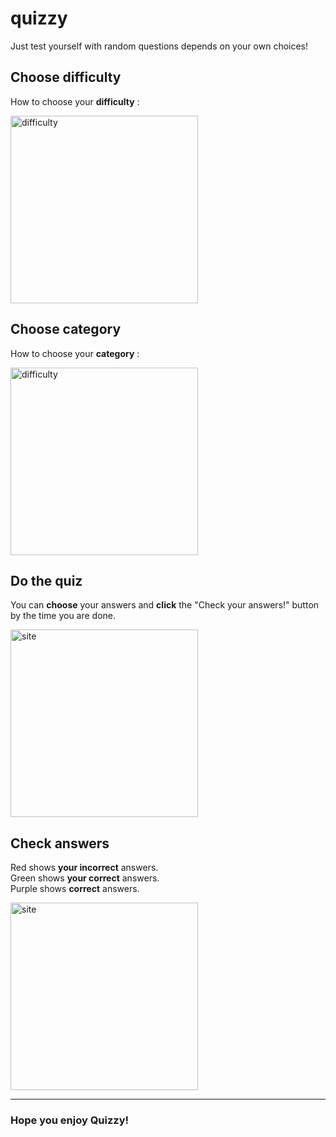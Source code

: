 # quizzy

Just test yourself with random questions depends on your own choices!

## Choose difficulty

How to choose your **difficulty** :

<img src="https://i.ibb.co/NVvqxzq/difficulty.png" alt="difficulty" border="0" width="300px" />

## Choose category

How to choose your **category**  :

<img src="https://i.ibb.co/dGhnWCG/category.png" alt="difficulty" border="0" width="300px" />

## Do the quiz

You can **choose** your answers and **click** the "Check your answers!" button by the time you are done.

<img src="https://i.ibb.co/j30jMS2/site.gif" alt="site" border="0" width="300px">

## Check answers

Red shows **your incorrect** answers.<br/>
Green shows **your correct** answers.<br/>
Purple shows **correct** answers.<br/>

<img src="https://i.ibb.co/Qmm1ngL/colors.gif" alt="site" border="0" width="300px">

<hr/>

<h3>Hope you enjoy Quizzy!</h3>
